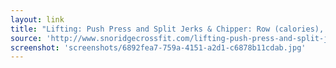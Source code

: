 ```yaml
---
layout: link
title: "Lifting: Push Press and Split Jerks & Chipper: Row (calories), Double Unders, OH Walking Lunge With Plates, Burpees, HSPU and Pull-ups | SNORIDGE CROSSFIT"
source: 'http://www.snoridgecrossfit.com/lifting-push-press-and-split-jerks-chipper-row-calories-double-unders-overhead-walking-lunge-with-plates-and-3-more/'
screenshot: 'screenshots/6892fea7-759a-4151-a2d1-c6878b11cdab.jpg'
---
```


